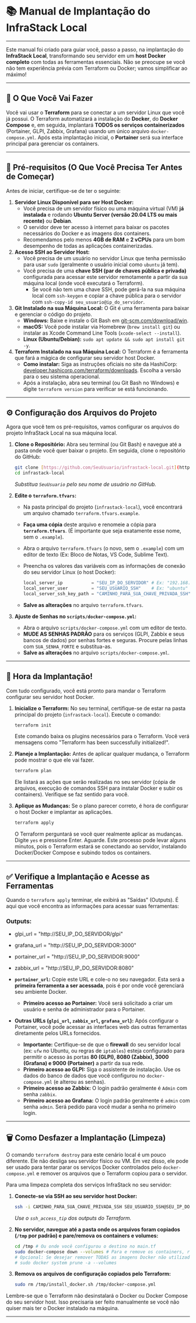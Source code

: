 # 📚 Manual de Implantação do InfraStack Local

---

Este manual foi criado para guiar você, passo a passo, na implantação do **InfraStack Local**, transformando seu servidor em um **host Docker completo** com todas as ferramentas essenciais. Não se preocupe se você não tem experiência prévia com Terraform ou Docker; vamos simplificar ao máximo!

---

## 🎯 O Que Você Vai Fazer

Você vai usar o **Terraform** para se conectar a um servidor Linux que você já possui. O Terraform automatizará a instalação do **Docker**, do **Docker Compose** e, em seguida, implantará **TODOS os serviços containerizados** (Portainer, GLPI, Zabbix, Grafana) usando um único arquivo `docker-compose.yml`. Após esta implantação inicial, o **Portainer** será sua interface principal para gerenciar os containers.

---

## 📝 Pré-requisitos (O Que Você Precisa Ter Antes de Começar)

Antes de iniciar, certifique-se de ter o seguinte:

1.  **Servidor Linux Disponível para ser Host Docker:**
    * Você precisa de um servidor físico ou uma máquina virtual (VM) **já instalada** e rodando **Ubuntu Server (versão 20.04 LTS ou mais recente)** ou **Debian**.
    * O servidor deve ter acesso à internet para baixar os pacotes necessários do Docker e as imagens dos containers.
    * Recomendamos pelo menos **4GB de RAM** e **2 vCPUs** para um bom desempenho de todas as aplicações containerizadas.
2.  **Acesso SSH ao Servidor Host:**
    * Você precisa de um usuário no servidor Linux que tenha permissão para usar `sudo` (geralmente o usuário inicial como `ubuntu` já tem).
    * Você precisa de uma **chave SSH (par de chaves pública e privada)** configurada para acessar este servidor remotamente a partir da sua máquina local (onde você executará o Terraform).
        * Se você não tem uma chave SSH, pode gerá-la na sua máquina local com `ssh-keygen` e copiar a chave pública para o servidor com `ssh-copy-id seu_usuario@ip_do_servidor`.
3.  **Git Instalado na sua Máquina Local:** O Git é uma ferramenta para baixar e gerenciar o código do projeto.
    * **Windows:** Baixe e instale o Git Bash em [git-scm.com/download/win](https://git-scm.com/download/win).
    * **macOS:** Você pode instalar via Homebrew (`brew install git`) ou instalar as Xcode Command Line Tools (`xcode-select --install`).
    * **Linux (Ubuntu/Debian):** `sudo apt update && sudo apt install git -y`.
4.  **Terraform Instalado na sua Máquina Local:** O Terraform é a ferramenta que fará a mágica de configurar seu servidor host Docker.
    * **Como instalar:** Siga as instruções oficiais no site da HashiCorp: [developer.hashicorp.com/terraform/downloads](https://developer.hashicorp.com/terraform/downloads). Escolha a versão para o seu sistema operacional.
    * Após a instalação, abra seu terminal (ou Git Bash no Windows) e digite `terraform version` para verificar se está funcionando.

---

## ⚙️ Configuração dos Arquivos do Projeto

Agora que você tem os pré-requisitos, vamos configurar os arquivos do projeto InfraStack Local na sua máquina local.

1.  **Clone o Repositório:** Abra seu terminal (ou Git Bash) e navegue até a pasta onde você quer baixar o projeto. Em seguida, clone o repositório do GitHub:

    ```bash
    git clone [https://github.com/SeuUsuario/infrastack-local.git](https://github.com/SeuUsuario/infrastack-local.git)
    cd infrastack-local
    ```

    *Substitua `SeuUsuario` pelo seu nome de usuário no GitHub.*

2.  **Edite o `terraform.tfvars`:**
    * Na pasta principal do projeto (`infrastack-local`), você encontrará um arquivo chamado `terraform.tfvars.example`.
    * **Faça uma cópia** deste arquivo e renomeie a cópia para **`terraform.tfvars`**. (É importante que seja exatamente esse nome, sem o `.example`).
    * Abra o arquivo `terraform.tfvars` (o novo, sem o `.example`) com um editor de texto (Ex: Bloco de Notas, VS Code, Sublime Text).
    * Preencha os valores das variáveis com as informações de conexão do seu servidor Linux (o host Docker):

        ```terraform
        local_server_ip           = "SEU_IP_DO_SERVIDOR" # Ex: "192.168.1.100" (IP do servidor Linux)
        local_server_user         = "SEU_USUARIO_SSH"    # Ex: "ubuntu" ou "admin" (Usuário SSH no servidor)
        local_server_ssh_key_path = "CAMINHO_PARA_SUA_CHAVE_PRIVADA_SSH" # Ex: "/home/seu_usuario/.ssh/id_rsa" ou "C:\\Users\\SeuUsuario\\.ssh\\id_rsa" (Caminho completo da sua chave privada)
        ```

    * **Salve as alterações** no arquivo `terraform.tfvars`.

3.  **Ajuste de Senhas no `scripts/docker-compose.yml`:**
    * Abra o arquivo `scripts/docker-compose.yml` com um editor de texto.
    * **MUDE AS SENHAS PADRÃO** para os serviços (GLPI, Zabbix e seus bancos de dados) por senhas fortes e seguras. Procure pelas linhas com `SUA_SENHA_FORTE` e substitua-as.
    * **Salve as alterações** no arquivo `scripts/docker-compose.yml`.

---

## 🚀 Hora da Implantação!

Com tudo configurado, você está pronto para mandar o Terraform configurar seu servidor host Docker.

1.  **Inicialize o Terraform:** No seu terminal, certifique-se de estar na pasta principal do projeto (`infrastack-local`). Execute o comando:

    ```bash
    terraform init
    ```

    Este comando baixa os plugins necessários para o Terraform. Você verá mensagens como "Terraform has been successfully initialized!".

2.  **Planeje a Implantação:** Antes de aplicar qualquer mudança, o Terraform pode mostrar o que ele vai fazer.

    ```bash
    terraform plan
    ```

    Ele listará as ações que serão realizadas no seu servidor (cópia de arquivos, execução de comandos SSH para instalar Docker e subir os containers). Verifique se faz sentido para você.

3.  **Aplique as Mudanças:** Se o plano parecer correto, é hora de configurar o host Docker e implantar as aplicações.

    ```bash
    terraform apply
    ```

    O Terraform perguntará se você quer realmente aplicar as mudanças. Digite `yes` e pressione Enter.
    Aguarde. Este processo pode levar alguns minutos, pois o Terraform estará se conectando ao servidor, instalando Docker/Docker Compose e subindo todos os containers.

---

## ✅ Verifique a Implantação e Acesse as Ferramentas

Quando o `terraform apply` terminar, ele exibirá as "Saídas" (Outputs). É aqui que você encontra as informações para acessar suas ferramentas:

### Outputs:

* glpi_url = "http://SEU_IP_DO_SERVIDOR/glpi"
* grafana_url = "http://SEU_IP_DO_SERVIDOR:3000"
* portainer_url = "http://SEU_IP_DO_SERVIDOR:9000"
* zabbix_url = "http://SEU_IP_DO_SERVIDOR:8080"

* **`portainer_url`:** Copie este URL e cole-o no seu navegador. Esta será a **primeira ferramenta a ser acessada**, pois é por onde você gerenciará seu ambiente Docker.
    * **Primeiro acesso ao Portainer:** Você será solicitado a criar um usuário e senha de administrador para o Portainer.
* **Outras URLs (`glpi_url`, `zabbix_url`, `grafana_url`):** Após configurar o Portainer, você pode acessar as interfaces web das outras ferramentas diretamente pelos URLs fornecidos.

    * **Importante:** Certifique-se de que o **firewall** do seu servidor local (ex: `ufw` no Ubuntu, ou regras de `iptables`) esteja configurado para permitir o acesso às portas **80 (GLPI), 8080 (Zabbix), 3000 (Grafana) e 9000 (Portainer)** a partir da sua rede.
    * **Primeiro acesso ao GLPI:** Siga o assistente de instalação. Use os dados do banco de dados que você configurou no `docker-compose.yml` (e alterou as senhas).
    * **Primeiro acesso ao Zabbix:** O login padrão geralmente é `Admin` com senha `zabbix`.
    * **Primeiro acesso ao Grafana:** O login padrão geralmente é `admin` com senha `admin`. Será pedido para você mudar a senha no primeiro login.

---

## 🗑️ Como Desfazer a Implantação (Limpeza)

O comando `terraform destroy` para este cenário local é um pouco diferente. Ele não desliga seu servidor físico ou VM. Em vez disso, ele pode ser usado para tentar parar os serviços Docker controlados pelo `docker-compose.yml` e remover os arquivos que o Terraform copiou para o servidor.

Para uma limpeza completa dos serviços InfraStack no seu servidor:

1.  **Conecte-se via SSH ao seu servidor host Docker:**

    ```bash
    ssh -i CAMINHO_PARA_SUA_CHAVE_PRIVADA_SSH SEU_USUARIO_SSH@SEU_IP_DO_SERVIDOR
    ```

    *Use o `ssh_access_tip` dos outputs do Terraform.*

2.  **No servidor, navegue até a pasta onde os arquivos foram copiados (`/tmp` por padrão) e pare/remova os containers e volumes:**

    ```bash
    cd /tmp # Ou onde você configurou o destino no main.tf
    sudo docker-compose down --volumes # Para e remove os containers, redes e volumes criados pelo docker-compose
    # Opcional: Se desejar remover TODAS as imagens Docker não utilizadas (CUIDADO!)
    # sudo docker system prune -a --volumes
    ```

3.  **Remova os arquivos de configuração copiados pelo Terraform:**

    ```bash
    sudo rm /tmp/install_docker.sh /tmp/docker-compose.yml
    ```

Lembre-se que o Terraform não desinstalará o Docker ou Docker Compose do seu servidor host. Isso precisaria ser feito manualmente se você não quiser mais ter o Docker instalado na máquina.

---
